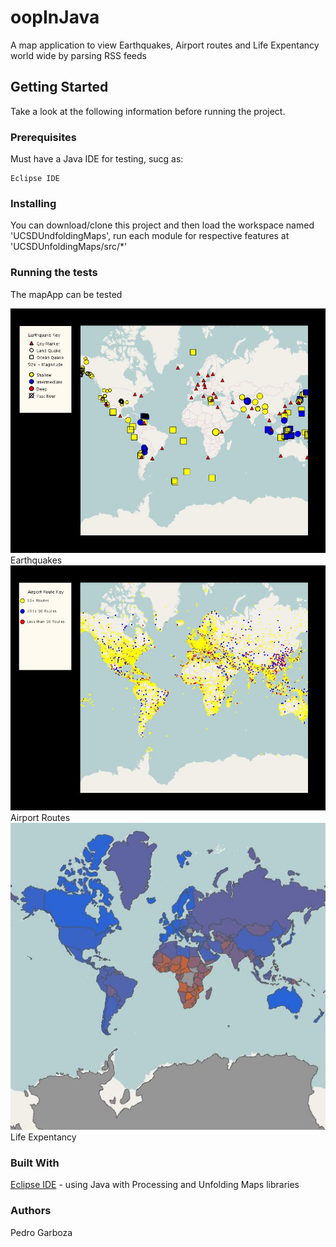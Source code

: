 # oopInJava
A map application to view Earthquakes, Airport routes and Life Expentancy world wide by parsing RSS feeds

## Getting Started
Take a look at the following information before running the project.

### Prerequisites
Must have a Java IDE for testing, sucg as:
```
Eclipse IDE
```

### Installing
You can download/clone this project and then load the workspace named 'UCSDUndfoldingMaps', run each module for respective features at 'UCSDUnfoldingMaps/src/*' 

### Running the tests
The mapApp can be tested 

![Preview Image](/mapAppImage.JPG)
Earthquakes
![Preview Image](/mapAppImage2.JPG)
Airport Routes
![Preview Image](/mapAppImage3.JPG)
Life Expentancy

### Built With
[Eclipse IDE](http://www.eclipse.org/downloads/packages/eclipse-ide-java-developers/keplersr1) - using Java with Processing and Unfolding Maps libraries

### Authors
Pedro Garboza
